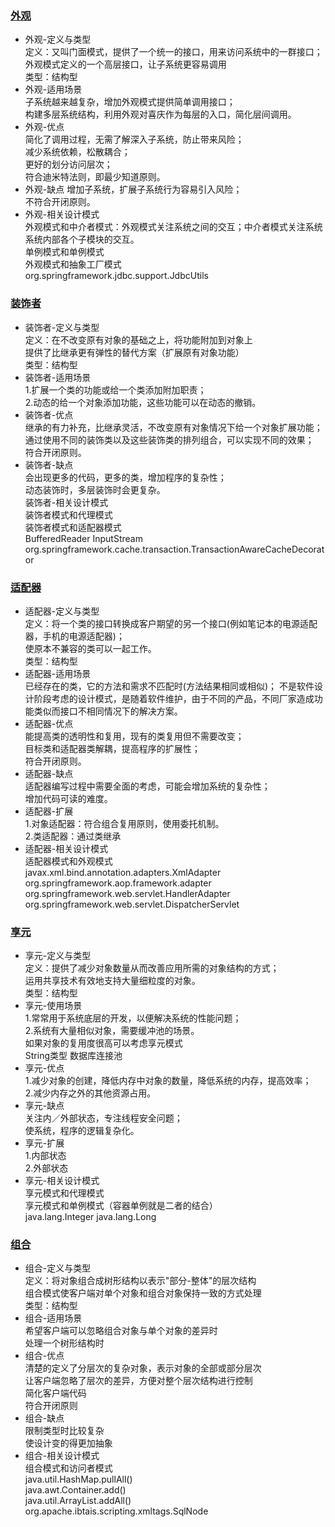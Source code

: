 ### [外观](/DesignPattern/src/main/java/com/yyq/DesignPattern/structural/facade/)
* 外观-定义与类型  
定义：又叫门面模式，提供了一个统一的接口，用来访问系统中的一群接口；外观模式定义的一个高层接口，让子系统更容易调用  
类型：结构型  
* 外观-适用场景  
子系统越来越复杂，增加外观模式提供简单调用接口；  
构建多层系统结构，利用外观对喜庆作为每层的入口，简化层间调用。  
* 外观-优点  
简化了调用过程，无需了解深入子系统，防止带来风险；  
减少系统依赖，松散耦合；  
更好的划分访问层次；  
符合迪米特法则，即最少知道原则。  
* 外观-缺点 
增加子系统，扩展子系统行为容易引入风险；  
不符合开闭原则。  
* 外观-相关设计模式  
外观模式和中介者模式：外观模式关注系统之间的交互；中介者模式关注系统系统内部各个子模块的交互。  
单例模式和单例模式  
外观模式和抽象工厂模式  
org.springframework.jdbc.support.JdbcUtils
### [装饰者](/DesignPattern/src/main/java/com/yyq/DesignPattern/structural/decorator/)
* 装饰者-定义与类型  
定义：在不改变原有对象的基础之上，将功能附加到对象上  
     提供了比继承更有弹性的替代方案（扩展原有对象功能）  
类型：结构型  
* 装饰者-适用场景  
1.扩展一个类的功能或给一个类添加附加职责；  
2.动态的给一个对象添加功能，这些功能可以在动态的撤销。  
* 装饰者-优点  
继承的有力补充，比继承灵活，不改变原有对象情况下给一个对象扩展功能；  
通过使用不同的装饰类以及这些装饰类的排列组合，可以实现不同的效果；  
符合开闭原则。  
* 装饰者-缺点  
会出现更多的代码，更多的类，增加程序的复杂性；  
动态装饰时，多层装饰时会更复杂。  
装饰者-相关设计模式  
装饰者模式和代理模式  
装饰者模式和适配器模式  
BufferedReader InputStream org.springframework.cache.transaction.TransactionAwareCacheDecorator
### [适配器](/DesignPattern/src/main/java/com/yyq/DesignPattern/structural/adapter/)
* 适配器-定义与类型  
定义：将一个类的接口转换成客户期望的另一个接口(例如笔记本的电源适配器，手机的电源适配器)；  
     使原本不兼容的类可以一起工作。  
类型：结构型  
* 适配器-适用场景  
已经存在的类，它的方法和需求不匹配时(方法结果相同或相似)； 
不是软件设计阶段考虑的设计模式，是随着软件维护，由于不同的产品，不同厂家造成功能类似而接口不相同情况下的解决方案。  
* 适配器-优点  
能提高类的透明性和复用，现有的类复用但不需要改变；  
目标类和适配器类解耦，提高程序的扩展性；  
符合开闭原则。  
* 适配器-缺点  
适配器编写过程中需要全面的考虑，可能会增加系统的复杂性；  
增加代码可读的难度。  
* 适配器-扩展  
1.对象适配器：符合组合复用原则，使用委托机制。  
2.类适配器：通过类继承  
* 适配器-相关设计模式  
适配器模式和外观模式  
javax.xml.bind.annotation.adapters.XmlAdapter  
org.springframework.aop.framework.adapter  
org.springframework.web.servlet.HandlerAdapter  
org.springframework.web.servlet.DispatcherServlet  
### [享元](/DesignPattern/src/main/java/com/yyq/DesignPattern/structural/flyweight/)  
* 享元-定义与类型  
定义：提供了减少对象数量从而改善应用所需的对象结构的方式；  
     运用共享技术有效地支持大量细粒度的对象。  
类型：结构型  
* 享元-使用场景  
1.常常用于系统底层的开发，以便解决系统的性能问题；  
2.系统有大量相似对象，需要缓冲池的场景。  
如果对象的复用度很高可以考虑享元模式  
String类型
数据库连接池
* 享元-优点  
1.减少对象的创建，降低内存中对象的数量，降低系统的内存，提高效率；  
2.减少内存之外的其他资源占用。  
* 享元-缺点  
关注内／外部状态，专注线程安全问题；  
使系统，程序的逻辑复杂化。  
* 享元-扩展  
1.内部状态  
2.外部状态  
* 享元-相关设计模式  
享元模式和代理模式  
享元模式和单例模式（容器单例就是二者的结合）  
java.lang.Integer
java.lang.Long
### [组合](/DesignPattern/src/main/java/com/yyq/DesignPattern/structural/composite/)
* 组合-定义与类型  
定义：将对象组合成树形结构以表示"部分-整体"的层次结构  
组合模式使客户端对单个对象和组合对象保持一致的方式处理  
类型：结构型  
* 组合-适用场景  
希望客户端可以忽略组合对象与单个对象的差异时   
处理一个树形结构时  
* 组合-优点  
清楚的定义了分层次的复杂对象，表示对象的全部或部分层次  
让客户端忽略了层次的差异，方便对整个层次结构进行控制  
简化客户端代码  
符合开闭原则  
* 组合-缺点  
限制类型时比较复杂  
使设计变的得更加抽象  
* 组合-相关设计模式  
组合模式和访问者模式  
java.util.HashMap.pullAll()  
java.awt.Container.add()  
java.util.ArrayList.addAll()  
org.apache.ibtais.scripting.xmltags.SqlNode  
